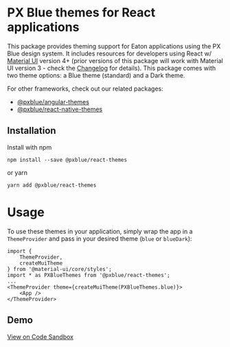 # PX Blue themes for React applications
This package provides theming support for Eaton applications using the PX Blue design system. It includes resources for developers using React w/ [Material UI](https://www.npmjs.com/package/@material-ui/core) version 4+ (prior versions of this package will work with Material UI version 3 - check the [Changelog](https://github.com/pxblue/themes/blob/master/CHANGELOG.md) for details). This package comes with two theme options: a Blue theme (standard) and a Dark theme.

For other frameworks, check out our related packages:
* [@pxblue/angular-themes](https://www.npmjs.com/package/@pxblue/angular-themes)
* [@pxblue/react-native-themes](https://www.npmjs.com/package/@pxblue/react-native-themes)

## Installation
Install with npm
```
npm install --save @pxblue/react-themes
```
or yarn
```
yarn add @pxblue/react-themes
```

# Usage
To use these themes in your application, simply wrap the app in a `ThemeProvider` and pass in your desired theme (`blue` or `blueDark`):
```
import { 
    ThemeProvider, 
    createMuiTheme 
} from '@material-ui/core/styles';
import * as PXBlueThemes from '@pxblue/react-themes';
...
<ThemeProvider theme={createMuiTheme(PXBlueThemes.blue)}>
    <App />
</ThemeProvider>
```

## Demo
[View on Code Sandbox](https://codesandbox.io/s/github/pxblue/themes/tree/master/react/demo)